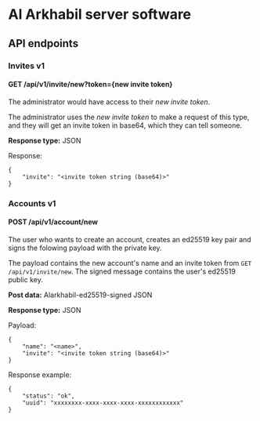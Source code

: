 # Al Arkhabil server software

## API endpoints

### Invites v1

#### GET /api/v1/invite/new?token={new invite token}

The administrator would have access to their *new invite token*.

The administrator uses the *new invite token* to make a request of this type, and they will get an invite token in base64, which they can tell someone.

**Response type:** JSON

Response:

```
{
    "invite": "<invite token string (base64)>"
}
```

### Accounts v1

#### POST /api/v1/account/new

The user who wants to create an account, creates an ed25519 key pair and signs the folowing payload with the private key.

The payload contains the new account's name and an invite token from `GET /api/v1/invite/new`.
The signed message contains the user's ed25519 public key.

**Post data:** Alarkhabil-ed25519-signed JSON

**Response type:** JSON

Payload:

```
{
    "name": "<name>",
    "invite": "<invite token string (base64)>"
}
```

Response example:

```
{
    "status": "ok",
    "uuid": "xxxxxxxx-xxxx-xxxx-xxxx-xxxxxxxxxxxx"
}
```
